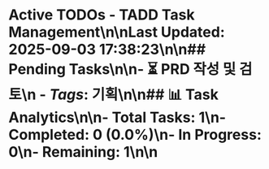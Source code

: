 # Active TODOs - TADD Task Management\n\n**Last Updated**: 2025-09-03 17:38:23\n\n## Pending Tasks\n\n- ⏳  PRD 작성 및 검토\n  - *Tags*: 기획\n\n## 📊 Task Analytics\n\n- **Total Tasks**: 1\n- **Completed**: 0 (0.0%)\n- **In Progress**: 0\n- **Remaining**: 1\n\n